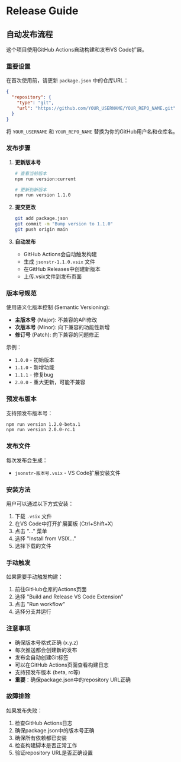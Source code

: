# Release Guide

## 自动发布流程

这个项目使用GitHub Actions自动构建和发布VS Code扩展。

### 重要设置

在首次使用前，请更新 `package.json` 中的仓库URL：

```json
{
  "repository": {
    "type": "git",
    "url": "https://github.com/YOUR_USERNAME/YOUR_REPO_NAME.git"
  }
}
```

将 `YOUR_USERNAME` 和 `YOUR_REPO_NAME` 替换为你的GitHub用户名和仓库名。

### 发布步骤

1. **更新版本号**
   ```bash
   # 查看当前版本
   npm run version:current
   
   # 更新到新版本
   npm run version 1.1.0
   ```

2. **提交更改**
   ```bash
   git add package.json
   git commit -m "Bump version to 1.1.0"
   git push origin main
   ```

3. **自动发布**
   - GitHub Actions会自动触发构建
   - 生成 `jsonstr-1.1.0.vsix` 文件
   - 在GitHub Releases中创建新版本
   - 上传.vsix文件到发布页面

### 版本号规范

使用语义化版本控制 (Semantic Versioning):

- **主版本号** (Major): 不兼容的API修改
- **次版本号** (Minor): 向下兼容的功能性新增
- **修订号** (Patch): 向下兼容的问题修正

示例：
- `1.0.0` - 初始版本
- `1.1.0` - 新增功能
- `1.1.1` - 修复bug
- `2.0.0` - 重大更新，可能不兼容

### 预发布版本

支持预发布版本号：

```bash
npm run version 1.2.0-beta.1
npm run version 2.0.0-rc.1
```

### 发布文件

每次发布会生成：
- `jsonstr-版本号.vsix` - VS Code扩展安装文件

### 安装方法

用户可以通过以下方式安装：

1. 下载 `.vsix` 文件
2. 在VS Code中打开扩展面板 (Ctrl+Shift+X)
3. 点击 "..." 菜单
4. 选择 "Install from VSIX..."
5. 选择下载的文件

### 手动触发

如果需要手动触发构建：

1. 前往GitHub仓库的Actions页面
2. 选择 "Build and Release VS Code Extension"
3. 点击 "Run workflow"
4. 选择分支并运行

### 注意事项

- 确保版本号格式正确 (x.y.z)
- 每次推送都会创建新的发布
- 发布会自动创建Git标签
- 可以在GitHub Actions页面查看构建日志
- 支持预发布版本 (beta, rc等)
- **重要**：确保package.json中的repository URL正确

### 故障排除

如果发布失败：

1. 检查GitHub Actions日志
2. 确保package.json中的版本号正确
3. 确保所有依赖都已安装
4. 检查构建脚本是否正常工作
5. 验证repository URL是否正确设置 